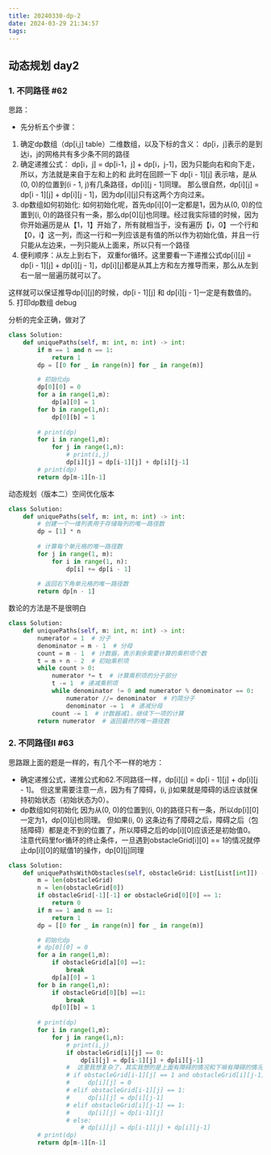 ```yaml
---
title: 20240330-dp-2
date: 2024-03-29 21:34:57
tags:
---
```


## 动态规划 day2

### 1. 不同路径 #62


思路：
- 先分析五个步骤：
1. 确定dp数组（dp[i,j] table）二维数组，以及下标的含义： dp[i，j]表示的是到达i，j的网格共有多少条不同的路径
2. 确定递推公式： dp[i，j] = dp[i-1，j] + dp[i，j-1]，因为只能向右和向下走，所以，方法就是来自于左和上的和
此时在回顾一下 dp[i - 1][j] 表示啥，是从(0, 0)的位置到(i - 1, j)有几条路径，dp[i][j - 1]同理。
那么很自然，dp[i][j] = dp[i - 1][j] + dp[i][j - 1]，因为dp[i][j]只有这两个方向过来。
3. dp数组如何初始化: 如何初始化呢，首先dp[i][0]一定都是1，因为从(0, 0)的位置到(i, 0)的路径只有一条，那么dp[0][j]也同理。经过我实际错的时候，因为你开始遍历是从【1，1】开始了，所有就相当于，没有遍历【i，0】一个行和【0，i】这一列，而这一行和一列应该是有值的所以作为初始化值，并且一行只能从左边来，一列只能从上面来，所以只有一个路径
4. 便利顺序：从左上到右下， 双重for循环。这里要看一下递推公式dp[i][j] = dp[i - 1][j] + dp[i][j - 1]，dp[i][j]都是从其上方和左方推导而来，那么从左到右一层一层遍历就可以了。

这样就可以保证推导dp[i][j]的时候，dp[i - 1][j] 和 dp[i][j - 1]一定是有数值的。
5. 打印dp数组  debug

分析的完全正确，做对了
```python
class Solution:
    def uniquePaths(self, m: int, n: int) -> int:
        if m == 1 and n == 1:
            return 1
        dp = [[0 for _ in range(n)] for _ in range(m)]

        # 初始化dp
        dp[0][0] = 0
        for a in range(1,m):
            dp[a][0] = 1
        for b in range(1,n):
            dp[0][b] = 1
        
        # print(dp)
        for i in range(1,m):
            for j in range(1,n):
                # print(i,j)
                dp[i][j] = dp[i-1][j] + dp[i][j-1]
        # print(dp)
        return dp[m-1][n-1]
```

动态规划（版本二）空间优化版本
```python
class Solution:
    def uniquePaths(self, m: int, n: int) -> int:
        # 创建一个一维列表用于存储每列的唯一路径数
        dp = [1] * n
        
        # 计算每个单元格的唯一路径数
        for j in range(1, m):
            for i in range(1, n):
                dp[i] += dp[i - 1]
        
        # 返回右下角单元格的唯一路径数
        return dp[n - 1]
```
数论的方法是不是很明白
```python
class Solution:
    def uniquePaths(self, m: int, n: int) -> int:
        numerator = 1  # 分子
        denominator = m - 1  # 分母
        count = m - 1  # 计数器，表示剩余需要计算的乘积项个数
        t = m + n - 2  # 初始乘积项
        while count > 0:
            numerator *= t  # 计算乘积项的分子部分
            t -= 1  # 递减乘积项
            while denominator != 0 and numerator % denominator == 0:
                numerator //= denominator  # 约简分子
                denominator -= 1  # 递减分母
            count -= 1  # 计数器减1，继续下一项的计算
        return numerator  # 返回最终的唯一路径数

```

### 2. 不同路径II #63

思路跟上面的题是一样的，有几个不一样的地方：
- 确定递推公式，递推公式和62.不同路径一样，dp[i][j] = dp[i - 1][j] + dp[i][j - 1]。
但这里需要注意一点，因为有了障碍，(i, j)如果就是障碍的话应该就保持初始状态（初始状态为0）。
- dp数组如何初始化
因为从(0, 0)的位置到(i, 0)的路径只有一条，所以dp[i][0]一定为1，dp[0][j]也同理。
但如果(i, 0) 这条边有了障碍之后，障碍之后（包括障碍）都是走不到的位置了，所以障碍之后的dp[i][0]应该还是初始值0。
注意代码里for循环的终止条件，一旦遇到obstacleGrid[i][0] == 1的情况就停止dp[i][0]的赋值1的操作，dp[0][j]同理

```python
class Solution:
    def uniquePathsWithObstacles(self, obstacleGrid: List[List[int]]) -> int:
        m = len(obstacleGrid)
        n = len(obstacleGrid[0])
        if obstacleGrid[-1][-1] or obstacleGrid[0][0] == 1:
            return 0
        if m == 1 and n == 1:
            return 1
        dp = [[0 for _ in range(n)] for _ in range(m)]

        # 初始化dp
        # dp[0][0] = 0
        for a in range(1,m):
            if obstacleGrid[a][0] ==1:
                break
            dp[a][0] = 1
        for b in range(1,n):
            if obstacleGrid[0][b] ==1:
                break
            dp[0][b] = 1
        
        # print(dp)
        for i in range(1,m):
            for j in range(1,n):
                # print(i,j)
                if obstacleGrid[i][j] == 0:
                    dp[i][j] = dp[i-1][j] + dp[i][j-1]
                #  这里我想复杂了，其实我想的是上面有障碍的情况和下嘛有障碍的情况，还有一种应该是两边都有障碍的情况，因为默认有障碍的那个格有数字，但是如果直接判断有障碍的那个格，直接付成0就好 了，后面也不用判断是不是要加这个有障碍的格了，反正都是0
                # if obstacleGrid[i-1][j] == 1 and obstacleGrid[i][j-1] == 1:
                #     dp[i][j] = 0
                # elif obstacleGrid[i-1][j] == 1: 
                #     dp[i][j] = dp[i][j-1]
                # elif obstacleGrid[i][j-1] == 1:
                #     dp[i][j] = dp[i-1][j]
                # else:
                    # dp[i][j] = dp[i-1][j] + dp[i][j-1]
        # print(dp)
        return dp[m-1][n-1]
```
